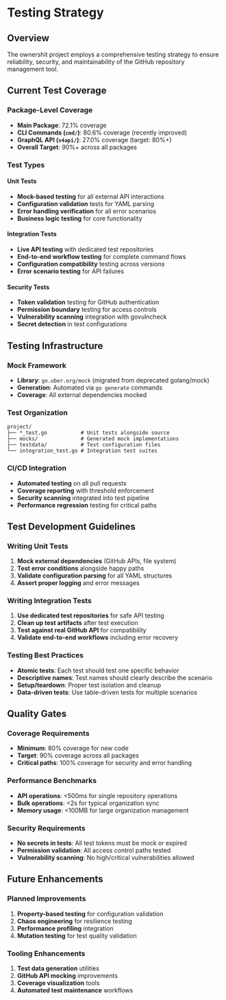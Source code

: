 # Testing Strategy

## Overview

The ownershit project employs a comprehensive testing strategy to ensure reliability, security, and maintainability of the GitHub repository management tool.

## Current Test Coverage

### Package-Level Coverage
- **Main Package**: 72.1% coverage
- **CLI Commands (`cmd/`)**: 80.6% coverage (recently improved)
- **GraphQL API (`v4api/`)**: 27.0% coverage (target: 80%+)
- **Overall Target**: 90%+ across all packages

### Test Types

#### Unit Tests
- **Mock-based testing** for all external API interactions
- **Configuration validation** tests for YAML parsing
- **Error handling verification** for all error scenarios
- **Business logic testing** for core functionality

#### Integration Tests
- **Live API testing** with dedicated test repositories
- **End-to-end workflow testing** for complete command flows
- **Configuration compatibility** testing across versions
- **Error scenario testing** for API failures

#### Security Tests
- **Token validation** testing for GitHub authentication
- **Permission boundary** testing for access controls
- **Vulnerability scanning** integration with govulncheck
- **Secret detection** in test configurations

## Testing Infrastructure

### Mock Framework
- **Library**: `go.uber.org/mock` (migrated from deprecated golang/mock)
- **Generation**: Automated via `go generate` commands
- **Coverage**: All external dependencies mocked

### Test Organization
```
project/
├── *_test.go           # Unit tests alongside source
├── mocks/              # Generated mock implementations
├── testdata/           # Test configuration files
└── integration_test.go # Integration test suites
```

### CI/CD Integration
- **Automated testing** on all pull requests
- **Coverage reporting** with threshold enforcement
- **Security scanning** integrated into test pipeline
- **Performance regression** testing for critical paths

## Test Development Guidelines

### Writing Unit Tests
1. **Mock external dependencies** (GitHub APIs, file system)
2. **Test error conditions** alongside happy paths
3. **Validate configuration parsing** for all YAML structures
4. **Assert proper logging** and error messages

### Writing Integration Tests
1. **Use dedicated test repositories** for safe API testing
2. **Clean up test artifacts** after test execution
3. **Test against real GitHub API** for compatibility
4. **Validate end-to-end workflows** including error recovery

### Testing Best Practices
- **Atomic tests**: Each test should test one specific behavior
- **Descriptive names**: Test names should clearly describe the scenario
- **Setup/teardown**: Proper test isolation and cleanup
- **Data-driven tests**: Use table-driven tests for multiple scenarios

## Quality Gates

### Coverage Requirements
- **Minimum**: 80% coverage for new code
- **Target**: 90% coverage across all packages
- **Critical paths**: 100% coverage for security and error handling

### Performance Benchmarks
- **API operations**: <500ms for single repository operations
- **Bulk operations**: <2s for typical organization sync
- **Memory usage**: <100MB for large organization management

### Security Requirements
- **No secrets in tests**: All test tokens must be mock or expired
- **Permission validation**: All access control paths tested
- **Vulnerability scanning**: No high/critical vulnerabilities allowed

## Future Enhancements

### Planned Improvements
1. **Property-based testing** for configuration validation
2. **Chaos engineering** for resilience testing
3. **Performance profiling** integration
4. **Mutation testing** for test quality validation

### Tooling Enhancements
1. **Test data generation** utilities
2. **GitHub API mocking** improvements
3. **Coverage visualization** tools
4. **Automated test maintenance** workflows